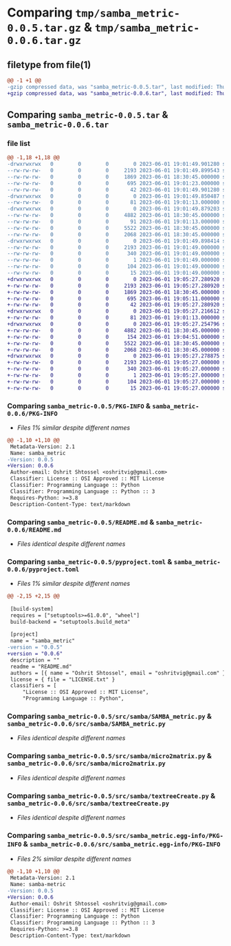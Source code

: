 # Comparing `tmp/samba_metric-0.0.5.tar.gz` & `tmp/samba_metric-0.0.6.tar.gz`

## filetype from file(1)

```diff
@@ -1 +1 @@
-gzip compressed data, was "samba_metric-0.0.5.tar", last modified: Thu Jun  1 19:01:49 2023, max compression
+gzip compressed data, was "samba_metric-0.0.6.tar", last modified: Thu Jun  1 19:05:27 2023, max compression
```

## Comparing `samba_metric-0.0.5.tar` & `samba_metric-0.0.6.tar`

### file list

```diff
@@ -1,18 +1,18 @@
-drwxrwxrwx   0        0        0        0 2023-06-01 19:01:49.901280 samba_metric-0.0.5/
--rw-rw-rw-   0        0        0     2193 2023-06-01 19:01:49.899543 samba_metric-0.0.5/PKG-INFO
--rw-rw-rw-   0        0        0     1869 2023-06-01 18:30:45.000000 samba_metric-0.0.5/README.md
--rw-rw-rw-   0        0        0      695 2023-06-01 19:01:23.000000 samba_metric-0.0.5/pyproject.toml
--rw-rw-rw-   0        0        0       42 2023-06-01 19:01:49.901280 samba_metric-0.0.5/setup.cfg
-drwxrwxrwx   0        0        0        0 2023-06-01 19:01:49.850487 samba_metric-0.0.5/src/
--rw-rw-rw-   0        0        0       81 2023-06-01 19:01:13.000000 samba_metric-0.0.5/src/__init__.py
-drwxrwxrwx   0        0        0        0 2023-06-01 19:01:49.879203 samba_metric-0.0.5/src/samba/
--rw-rw-rw-   0        0        0     4882 2023-06-01 18:30:45.000000 samba_metric-0.0.5/src/samba/SAMBA_metric.py
--rw-rw-rw-   0        0        0       91 2023-06-01 19:01:13.000000 samba_metric-0.0.5/src/samba/__init__.py
--rw-rw-rw-   0        0        0     5522 2023-06-01 18:30:45.000000 samba_metric-0.0.5/src/samba/micro2matrix.py
--rw-rw-rw-   0        0        0     2068 2023-06-01 18:30:45.000000 samba_metric-0.0.5/src/samba/textreeCreate.py
-drwxrwxrwx   0        0        0        0 2023-06-01 19:01:49.898414 samba_metric-0.0.5/src/samba_metric.egg-info/
--rw-rw-rw-   0        0        0     2193 2023-06-01 19:01:49.000000 samba_metric-0.0.5/src/samba_metric.egg-info/PKG-INFO
--rw-rw-rw-   0        0        0      340 2023-06-01 19:01:49.000000 samba_metric-0.0.5/src/samba_metric.egg-info/SOURCES.txt
--rw-rw-rw-   0        0        0        1 2023-06-01 19:01:49.000000 samba_metric-0.0.5/src/samba_metric.egg-info/dependency_links.txt
--rw-rw-rw-   0        0        0      104 2023-06-01 19:01:49.000000 samba_metric-0.0.5/src/samba_metric.egg-info/requires.txt
--rw-rw-rw-   0        0        0       15 2023-06-01 19:01:49.000000 samba_metric-0.0.5/src/samba_metric.egg-info/top_level.txt
+drwxrwxrwx   0        0        0        0 2023-06-01 19:05:27.280920 samba_metric-0.0.6/
+-rw-rw-rw-   0        0        0     2193 2023-06-01 19:05:27.280920 samba_metric-0.0.6/PKG-INFO
+-rw-rw-rw-   0        0        0     1869 2023-06-01 18:30:45.000000 samba_metric-0.0.6/README.md
+-rw-rw-rw-   0        0        0      695 2023-06-01 19:05:11.000000 samba_metric-0.0.6/pyproject.toml
+-rw-rw-rw-   0        0        0       42 2023-06-01 19:05:27.280920 samba_metric-0.0.6/setup.cfg
+drwxrwxrwx   0        0        0        0 2023-06-01 19:05:27.216612 samba_metric-0.0.6/src/
+-rw-rw-rw-   0        0        0       81 2023-06-01 19:01:13.000000 samba_metric-0.0.6/src/__init__.py
+drwxrwxrwx   0        0        0        0 2023-06-01 19:05:27.254796 samba_metric-0.0.6/src/samba/
+-rw-rw-rw-   0        0        0     4882 2023-06-01 18:30:45.000000 samba_metric-0.0.6/src/samba/SAMBA_metric.py
+-rw-rw-rw-   0        0        0      154 2023-06-01 19:04:51.000000 samba_metric-0.0.6/src/samba/__init__.py
+-rw-rw-rw-   0        0        0     5522 2023-06-01 18:30:45.000000 samba_metric-0.0.6/src/samba/micro2matrix.py
+-rw-rw-rw-   0        0        0     2068 2023-06-01 18:30:45.000000 samba_metric-0.0.6/src/samba/textreeCreate.py
+drwxrwxrwx   0        0        0        0 2023-06-01 19:05:27.278875 samba_metric-0.0.6/src/samba_metric.egg-info/
+-rw-rw-rw-   0        0        0     2193 2023-06-01 19:05:27.000000 samba_metric-0.0.6/src/samba_metric.egg-info/PKG-INFO
+-rw-rw-rw-   0        0        0      340 2023-06-01 19:05:27.000000 samba_metric-0.0.6/src/samba_metric.egg-info/SOURCES.txt
+-rw-rw-rw-   0        0        0        1 2023-06-01 19:05:27.000000 samba_metric-0.0.6/src/samba_metric.egg-info/dependency_links.txt
+-rw-rw-rw-   0        0        0      104 2023-06-01 19:05:27.000000 samba_metric-0.0.6/src/samba_metric.egg-info/requires.txt
+-rw-rw-rw-   0        0        0       15 2023-06-01 19:05:27.000000 samba_metric-0.0.6/src/samba_metric.egg-info/top_level.txt
```

### Comparing `samba_metric-0.0.5/PKG-INFO` & `samba_metric-0.0.6/PKG-INFO`

 * *Files 1% similar despite different names*

```diff
@@ -1,10 +1,10 @@
 Metadata-Version: 2.1
 Name: samba_metric
-Version: 0.0.5
+Version: 0.0.6
 Author-email: Oshrit Shtossel <oshritvig@gmail.com>
 Classifier: License :: OSI Approved :: MIT License
 Classifier: Programming Language :: Python
 Classifier: Programming Language :: Python :: 3
 Requires-Python: >=3.8
 Description-Content-Type: text/markdown
```

### Comparing `samba_metric-0.0.5/README.md` & `samba_metric-0.0.6/README.md`

 * *Files identical despite different names*

### Comparing `samba_metric-0.0.5/pyproject.toml` & `samba_metric-0.0.6/pyproject.toml`

 * *Files 1% similar despite different names*

```diff
@@ -2,15 +2,15 @@
 
 [build-system]
 requires = ["setuptools>=61.0.0", "wheel"]
 build-backend = "setuptools.build_meta"
 
 [project]
 name = "samba_metric"
-version = "0.0.5"
+version = "0.0.6"
 description = ""
 readme = "README.md"
 authors = [{ name = "Oshrit Shtossel", email = "oshritvig@gmail.com" }]
 license = { file = "LICENSE.txt" }
 classifiers = [
     "License :: OSI Approved :: MIT License",
     "Programming Language :: Python",
```

### Comparing `samba_metric-0.0.5/src/samba/SAMBA_metric.py` & `samba_metric-0.0.6/src/samba/SAMBA_metric.py`

 * *Files identical despite different names*

### Comparing `samba_metric-0.0.5/src/samba/micro2matrix.py` & `samba_metric-0.0.6/src/samba/micro2matrix.py`

 * *Files identical despite different names*

### Comparing `samba_metric-0.0.5/src/samba/textreeCreate.py` & `samba_metric-0.0.6/src/samba/textreeCreate.py`

 * *Files identical despite different names*

### Comparing `samba_metric-0.0.5/src/samba_metric.egg-info/PKG-INFO` & `samba_metric-0.0.6/src/samba_metric.egg-info/PKG-INFO`

 * *Files 2% similar despite different names*

```diff
@@ -1,10 +1,10 @@
 Metadata-Version: 2.1
 Name: samba-metric
-Version: 0.0.5
+Version: 0.0.6
 Author-email: Oshrit Shtossel <oshritvig@gmail.com>
 Classifier: License :: OSI Approved :: MIT License
 Classifier: Programming Language :: Python
 Classifier: Programming Language :: Python :: 3
 Requires-Python: >=3.8
 Description-Content-Type: text/markdown
```

